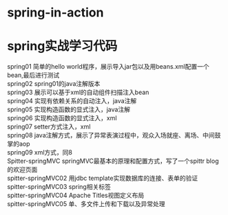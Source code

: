 # spring-in-action
spring实战学习代码
=
spring01 简单的hello world程序，展示导入jar包以及用beans.xml配置一个bean,最后进行测试<br>
spring02 spring01的java注解版本<br>
spring03 展示可以基于xml的自动组件扫描注入bean<br>
spring04 实现有依赖关系的自动注入，java注解<br>
spring05 实现构造函数的显式注入，java注解<br>
spring06 实现构造函数的显式注入，xml<br>
spring07 setter方式注入，xml<br>
spring08 java注解方式，展示了异常表演过程中，观众入场就座、离场、中间鼓掌的aop<br>
spring09 xml方式，同8<br>
Spitter-springMVC springMVC最基本的原理和配置方式，写了一个spittr blog的欢迎页面<br>
spitter-springMVC02 用jdbc template实现数据库的连接、表单的验证<br>
spitter-springMVC03 spring相关标签<br>
spitter-springMVC04 Apache Titles视图定义布局<br>
spitter-springMVC05 单、多文件上传和下载以及异常处理<br>
